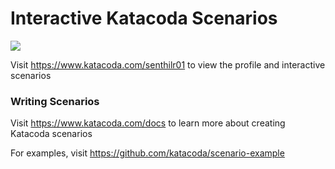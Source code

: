 # Interactive Katacoda Scenarios

[![](http://shields.katacoda.com/katacoda/senthilr01/count.svg)](https://www.katacoda.com/senthilr01 "Get your profile on Katacoda.com")

Visit https://www.katacoda.com/senthilr01 to view the profile and interactive scenarios

### Writing Scenarios
Visit https://www.katacoda.com/docs to learn more about creating Katacoda scenarios

For examples, visit https://github.com/katacoda/scenario-example
